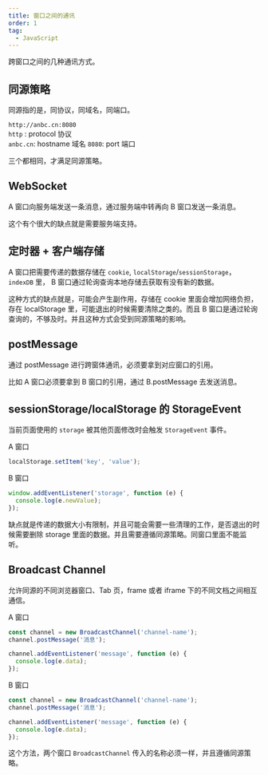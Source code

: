 ```yaml
---
title: 窗口之间的通讯
order: 1
tag:
  - JavaScript
---
```


跨窗口之间的几种通讯方式。

## 同源策略

同源指的是，同协议，同域名，同端口。

`http://anbc.cn:8080`  
`http` : protocol 协议  
`anbc.cn`: hostname 域名
`8080`: port 端口

三个都相同，才满足同源策略。

## WebSocket

A 窗口向服务端发送一条消息，通过服务端中转再向 B 窗口发送一条消息。

这个有个很大的缺点就是需要服务端支持。

## 定时器 + 客户端存储

A 窗口把需要传递的数据存储在 `cookie`, `localStorage`/`sessionStorage`，`indexDB` 里， B 窗口通过轮询查询本地存储去获取有没有新的数据。

这种方式的缺点就是，可能会产生副作用，存储在 cookie 里面会增加网络负担，存在 localStorage 里，可能退出的时候需要清除之类的。而且 B 窗口是通过轮询查询的，不够及时。并且这种方式会受到同源策略的影响。

## postMessage

通过 postMessage 进行跨窗体通讯，必须要拿到对应窗口的引用。

比如 A 窗口必须要拿到 B 窗口的引用，通过 B.postMessage 去发送消息。

## sessionStorage/localStorage 的 StorageEvent

当前页面使用的 `storage` 被其他页面修改时会触发 `StorageEvent` 事件。

A 窗口

```javascript
localStorage.setItem('key', 'value');
```

B 窗口

```javascript
window.addEventListener('storage', function (e) {
  console.log(e.newValue);
});
```

缺点就是传递的数据大小有限制，并且可能会需要一些清理的工作，是否退出的时候需要删除 storage 里面的数据。并且需要遵循同源策略。同窗口里面不能监听。

## Broadcast Channel

允许同源的不同浏览器窗口、Tab 页，frame 或者 iframe 下的不同文档之间相互通信。

A 窗口

```javascript
const channel = new BroadcastChannel('channel-name');
channel.postMessage('消息');

channel.addEventListener('message', function (e) {
  console.log(e.data);
});
```

B 窗口

```javascript
const channel = new BroadcastChannel('channel-name');
channel.postMessage('消息');

channel.addEventListener('message', function (e) {
  console.log(e.data);
});
```

这个方法，两个窗口 `BroadcastChannel` 传入的名称必须一样，并且遵循同源策略。
